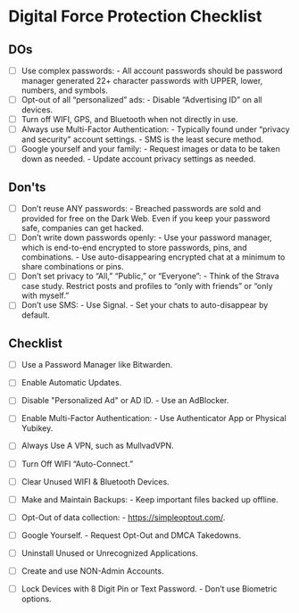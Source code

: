 # Digital Force Protection Checklist

## DOs

- [ ] Use complex passwords:
      - All account passwords should be password manager generated 22+ character passwords with UPPER, lower, numbers, and symbols.
- [ ] Opt-out of all “personalized” ads:
      - Disable “Advertising ID” on all devices.
- [ ] Turn off WIFI, GPS, and Bluetooth when not directly in use.
- [ ] Always use Multi-Factor Authentication:
      - Typically found under “privacy and security” account settings.
      - SMS is the least secure method.
- [ ] Google yourself and your family:
      - Request images or data to be taken down as needed.
      - Update account privacy settings as needed.

## Don'ts

- [ ] Don’t reuse ANY passwords:
      - Breached passwords are sold and provided for free on the Dark Web. Even if you keep your password safe, companies can get hacked.
- [ ] Don’t write down passwords openly:
      - Use your password manager, which is end-to-end encrypted to store passwords, pins, and combinations.
      - Use auto-disappearing encrypted chat at a minimum to share combinations or pins.
- [ ] Don’t set privacy to “All,” “Public,” or “Everyone”:
      - Think of the Strava case study. Restrict posts and profiles to “only with friends” or “only with myself.”
- [ ] Don’t use SMS:
      - Use Signal.
      - Set your chats to auto-disappear by default.

## Checklist

- [ ] Use a Password Manager like Bitwarden.
- [ ] Enable Automatic Updates.
- [ ] Disable "Personalized Ad" or AD ID.
      - Use an AdBlocker.
- [ ] Enable Multi-Factor Authentication:
      - Use Authenticator App or Physical Yubikey.
- [ ] Always Use A VPN, such as MullvadVPN.
- [ ] Turn Off WIFI “Auto-Connect.”
- [ ] Clear Unused WIFI & Bluetooth Devices.
- [ ] Make and Maintain Backups:
      - Keep important files backed up offline.
- [ ] Opt-Out of data collection:
      - https://simpleoptout.com/.
- [ ] Google Yourself.
      - Request Opt-Out and DMCA Takedowns.
- [ ] Uninstall Unused or Unrecognized Applications.
- [ ] Create and use NON-Admin Accounts.
- [ ] Lock Devices with 8 Digit Pin or Text Password.
      - Don’t use Biometric options.

